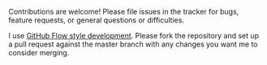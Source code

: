 Contributions are welcome! Please file issues in the tracker for bugs, feature requests, or general
questions or difficulties.

I use
[GitHub Flow style development](https://guides.github.com/introduction/flow/).
Please fork the repository and set up a pull request against the master branch with any changes
you want me to consider merging.
